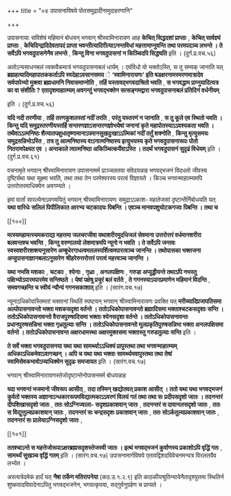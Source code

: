 +++
title = "०४ उपासनाविषये पोतसमुद्रादीनामुदाहरणानि"

+++

उपासनायाः सविशेषं महिमानं बोधयन् भगवान् श्रीस्वामिनारायण आह **केचित् सिद्धदशां प्राप्ताः** ,  **केचित् सार्वज्ञ्यं प्राप्ताः** ,  **केचिदिन्द्रादिदेवतापदं प्राप्ता भवन्तीत्यादिरीत्याऽनन्तविधां महत्तामाप्नुवन्ति तथा परमपदञ्च लभन्ते । ते सर्वेऽपि भगवदुपासनेनैव लभन्ते** ,  **किन्तु विना भगवदुपासनां न किञ्चिदपि सिद्ध्यति** इति । (दुर्ग.प्र.वच.५६)

अतोऽन्यसाधनबलं त्यक्त्वैकमात्रं भगवदुपासनाबलं धार्यम् । एवंविधो यो भक्तोऽस्ति, स तु सम्यक् जानाति यत् **ब्रह्महत्यादिमहापातककर्ताऽपि स्वदेहाऽवसानसमय** े  **‘स्वामिनारायणः’ इति षडक्षरनामस्मरणमात्रादेव सर्वपापेभ्यो मुक्त्वा ब्रह्मधामनि निवासमाप्नोति** ,  **तर्हि यस्तावद्भगवदाश्रितो भवति** ,  **स भगवद्धाम प्राप्नुयादित्यत्र का वा संशीतिः ? एतादृशमाहात्म्यम् अवगन्तुं भगवद्भक्तेन सत्सङ्गमद्वारा भगवदुपासनाबलं प्रतिदिनं वर्धनीयम्** 

इति । (दुर्ग.प्र.वच.५६)

**यदि नदी तरणीया** ,  **तर्हि तरणकुशलस्तां नदीं तरति** ,  **परंतु यस्तरणं न जानाति** ,  **स तु कूले एव स्थितो भवति । किन्तु यदि समुद्रस्तरणीयस्तर्हि सन्तरणज्ञाऽसन्तरणज्ञोभयेषां जनानां कृते महापोतस्याऽऽवश्यकता भवति । तथैवाऽऽत्मनिष्ठः शैत्यातपक्षुधातृष्णामानाऽपमानसुखदुःखाऽऽत्मिकां नदीं तर्तुं शक्नोति** ,  **किन्तु मृत्युसमयः समुद्रसन्निभोऽस्ति** ,  **तत्र तु आत्मनिष्ठस्य वाऽनात्मनिष्ठस्य इत्युभयस्य कृते भगवदुपासनारूपः पोतो नितरामपेक्ष्यत एव । अन्तकाले त्वात्मनिष्ठा अकिञ्चित्कर्येवाऽस्ति । तदर्थं भगवदुपासनं सुदृढं विधेयम्** इति । (दुर्ग.प्र.वच.६१)

वचनामृते भगवान् श्रीस्वामिनारायण उपासनामर्म प्राञ्जलतया संवेदयन्नाह भगवद्भजनं विदधतो जीवस्य दृष्टिर्यथा यथा सूक्ष्मा भवति, तथा तथा तेन परमेश्वरस्य परत्वं विज्ञायते । किञ्च भगवन्माहात्म्यमपि उत्तरोत्तरमाधिक्येन अवगम्यते ।

इमां वार्तां सारल्येनाऽवगमयितुं भगवान् श्रीस्वामिनारायणः समुद्राऽऽकाश- महातेजसां दृष्टान्तैर्निबोधयति यत् **यथा वारिधेः सलिलं पिपीलिकात आरभ्य चटकादयः पिबन्ति । एवञ्च मानवपशुघोटकगजाः पिबन्ति । तथा च** 



[[१००]]

**मत्स्यमहामत्स्यमकराद्या महत्तमा जलचरजीवा यथाशरीरमुदधिजलं सेवमाना उत्तरोत्तरं वर्धमानशरीरा बलवन्तश्च भवन्ति** ,  **किन्तु वरुणालयो लेशमात्रमपि न्यूनो न भवति । ते सर्वेऽपि जन्तवः स्वस्वशरीरशक्त्यनुसारेण अम्बुधेरगाधत्वमतलस्पर्शित्वमपारत्वञ्च जानन्ति । तथोपासका भक्तजना अप्युपासनाज्ञानबलाऽनुसारेण श्रीहरेरुत्तरोत्तरं परत्वं महत्त्वञ्च जानन्ति ।** 

**यथा नभसि मशकाः** ,  **चटकाः** ,  **श्येनाः** ,  **गृध्राः** ,  **अनलपक्षिणः** ,  **गरुडा अप्युड्डीयन्ते तथाऽपि नभस्तु पक्षिभ्योऽपारमपारमेव सन्तिष्ठते । येषां पक्षेषु प्रचुरं बलं वर्तते** ,  **ते गगनस्याऽपारप्रमाणेन महिमानं विदन्ति** ,  **समवगच्छन्ति च स्वीयं न्यौन्यं गगनसकाशात्** इति । (सारंग.वच.१७)

न्यूनाऽधिकोपास्तिमतां भक्तानां स्थितिं स्पष्टयन् भगवान् श्रीस्वामिनारायणः प्रवक्ति यत् **मरीच्यादिप्रजापतिसमा अल्पोपासनावन्तो भक्ता मशकसदृशा वर्तन्ते । ततोऽधिकोपासनावन्तो ब्रह्मादिसमा भक्ताश्चटकसदृशाः सन्ति । ततोऽधिकोपासनावन्तो वैराजपुरुषादिसमा भक्ताः श्येनसदृशा वर्तन्ते । ततोऽधिकोपासनावन्तः प्रधानपुरुषसन्निभा भक्ता गृध्रतुल्याः सन्ति । ततोऽधिकोपासनावन्तो मूलप्रकृतिपुरुषसन्निभा भक्ता अनलपक्षिसमा वर्तन्ते । ततोऽधिकोपासनावन्त अक्षरधामस्था अक्षरमुक्तसमा भक्तास्तु गरुडतुल्याः सन्ति** इति ।

**ते सर्वे भक्ता भगवदुपासनया यथा यथा सामर्थ्याऽऽधिक्यं प्रापुस्तथा तथा भगवन्माहात्म्यम् अधिकाऽधिकमेवाऽवागच्छन् । अपि च यथा यथा भक्ताः सामर्थ्यमवापुस्तथा तथा तेषां स्वामिसेवकभावोऽप्याधिक्येन सुदृढः समजायत** इति । (सारंग.वच.१७)

भगवान् श्रीस्वामिनारायणस्तेजोदृष्टान्तेनोपासनमर्म बोधयन्नाह

**यदा भगवन्तं भजमानो जीवरूप आसीत्** ,  **तदा तस्मिन् खद्योतवत् प्रकाश आसीत् । ततो यथा यथा भगवद्भजनं कुर्वतो भक्तस्य अज्ञानाऽन्धकाररूपमविद्यात्मकाऽऽवरणं विलयं गतं तथा तथा सः प्रदीपसदृशो जातः । तदनन्तरं दीपशिखासदृशो जातः** ,  **ततः सोऽग्निज्वाला- सदृशप्रकाशवान् जातः** ,  **तदनन्तरं स दावानलसदृशो जातः** ,  **ततः स विद्युत्तुल्यप्रकाशवान् जातः** ,  **तदनन्तरं सः चन्द्रसदृशः प्रकाशवान् जातः** ,  **ततः सोऽर्कतुल्यप्रकाशवान् जातः** ,  **तदनन्तरं सः प्रालेयाऽग्निसदृशो जातः** ,

[[१०१]]

**ततश्चाऽन्ते स महत्तेजोरूपाऽक्षरब्रह्मसदृशस्तेजस्वी जातः । इत्थं भगवद्भजनं कुर्वाणस्य प्रकाशोऽपि वृद्धिं गतः** ,  **सामर्थ्यं सुखञ्च वृद्धिं गतम्** इति । (सारंग.वच.१७) उपासनामार्गविषये एतावद्विशदविवेचनमन्यत्र विरलतयैव लभ्येत ।

अस्त्यत्रेदमेकं हार्दं यत् **नैषा तर्केण मतिरापनेया** (कठ.उ.१.२.९) इति काठकीयश्रुतिन्यायेनैतादृश्युत्तमा स्थितिर्न शुष्कवादविवादेनाऽपितु भगवद्भजनेन, भगवत्कृपया, सद्गुर्वनुग्रहेण च प्राप्यते ।
